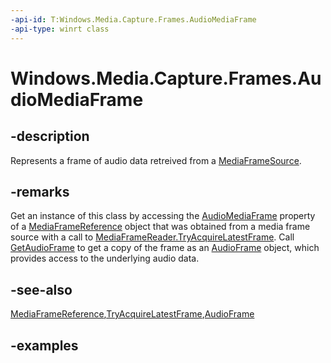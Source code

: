 ```yaml
---
-api-id: T:Windows.Media.Capture.Frames.AudioMediaFrame
-api-type: winrt class
---
```


<!-- Class syntax.
public class AudioMediaFrame 
-->

# Windows.Media.Capture.Frames.AudioMediaFrame

## -description
Represents a frame of audio data retreived from a [MediaFrameSource](mediaframesource.md).

## -remarks
Get an instance of this class by accessing the [AudioMediaFrame](mediaframereference_audiomediaframe.md) property of a [MediaFrameReference](mediaframereference.md) object that was obtained from a media frame source with a call to [MediaFrameReader.TryAcquireLatestFrame](mediaframereader_tryacquirelatestframe_612769713.md). Call [GetAudioFrame](audiomediaframe_getaudioframe_2089312515.md) to get a copy of the frame as an [AudioFrame](../windows.media/audioframe.md) object, which provides access to the underlying audio data.


## -see-also
[MediaFrameReference](mediaframereference.md),[TryAcquireLatestFrame](mediaframereader_tryacquirelatestframe_612769713.md),[AudioFrame](../windows.media/audioframe.md)

## -examples

